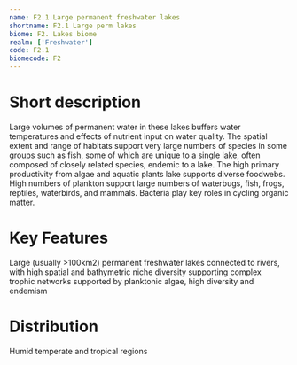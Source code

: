 ```yaml
---
name: F2.1 Large permanent freshwater lakes
shortname: F2.1 Large perm lakes
biome: F2. Lakes biome
realm: ['Freshwater']
code: F2.1
biomecode: F2
---
```

# Short description

Large volumes of permanent water in these lakes buffers water temperatures and effects of nutrient input on water quality. The spatial extent and range of habitats support very large numbers of species in some groups such as fish, some of which are unique to a single lake, often composed of closely related species, endemic to a lake. The high primary productivity from algae and aquatic plants lake supports diverse foodwebs. High numbers of plankton support large numbers of waterbugs, fish, frogs, reptiles, waterbirds, and mammals. Bacteria play key roles in cycling organic matter.

# Key Features

Large (usually >100km2) permanent freshwater lakes connected to rivers, with high spatial and bathymetric niche diversity supporting complex trophic networks supported by planktonic algae, high diversity and endemism

# Distribution

Humid temperate and tropical regions
